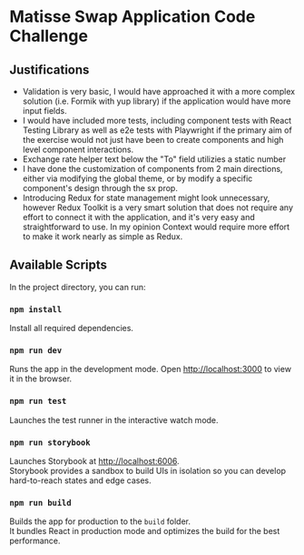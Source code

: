 # Matisse Swap Application Code Challenge

## Justifications

- Validation is very basic, I would have approached it with a more complex solution (i.e. Formik with yup library) if the application would have more input fields.
- I would have included more tests, including component tests with React Testing Library as well as e2e tests with Playwright if the primary aim of the exercise would not just have been to create components and high level component interactions.
- Exchange rate helper text below the "To" field utilizies a static number
- I have done the customization of components from 2 main directions, either via modifying the global theme, or by modify a specific component's design through the sx prop.
- Introducing Redux for state management might look unnecessary, however Redux Toolkit is a very smart solution that does not require any effort to connect it with the application, and it's very easy and straightforward to use. In my opinion Context would require more effort to make it work nearly as simple as Redux.

## Available Scripts

In the project directory, you can run:

### `npm install`

Install all required dependencies.

### `npm run dev`

Runs the app in the development mode.
Open [http://localhost:3000](http://localhost:3000) to view it in the browser.

### `npm run test`

Launches the test runner in the interactive watch mode.

### `npm run storybook`

Launches Storybook at [http://localhost:6006](http://localhost:6006).\
Storybook provides a sandbox to build UIs in isolation so you can develop hard-to-reach states and edge cases.

### `npm run build`

Builds the app for production to the `build` folder.\
It bundles React in production mode and optimizes the build for the best performance.

